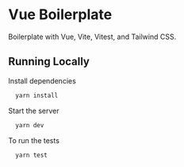 # Vue Boilerplate

Boilerplate with Vue, Vite, Vitest, and Tailwind CSS.

## Running Locally

Install dependencies

```bash
  yarn install
```

Start the server

```bash
  yarn dev
```

To run the tests

```bash
  yarn test
```
